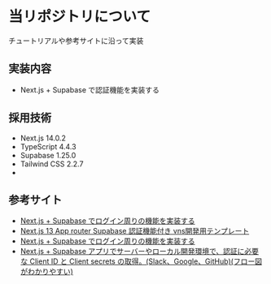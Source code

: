 # 当リポジトリについて

チュートリアルや参考サイトに沿って実装

## 実装内容

- Next.js + Supabase で認証機能を実装する

## 採用技術

- Next.js 14.0.2
- TypeScript 4.4.3
- Supabase 1.25.0
- Tailwind CSS 2.2.7
-

## 参考サイト

- [Next.js + Supabase でログイン周りの機能を実装する](https://qiita.com/masakiwakabayashi/items/716577dbfebf83665378)
- [Next.js 13 App router Supabase 認証機能付き vns開発用テンプレート](https://qiita.com/masakinihirota/items/12da291e560c4850b511#todo)
- [Next.js + Supabase でログイン周りの機能を実装する](https://qiita.com/masakiwakabayashi/items/716577dbfebf83665378)
- [Next.js + Supabase アプリでサーバーやローカル開発環境で、認証に必要な Client ID と Client secrets の取得。(Slack、Google、GitHub)(フロー図がわかりやすい)](https://qiita.com/masakinihirota/items/706326a64dab3ffbf55b)
